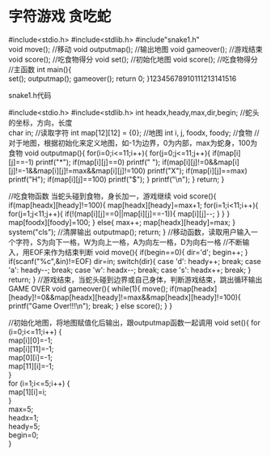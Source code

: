 # 字符游戏 贪吃蛇


#include<stdio.h>
#include<stdlib.h>
#include"snake1.h"     
void move();           //移动 
void outputmap();       //输出地图 
void gameover();       //游戏结束 
void score();          //吃食物得分 
void set();             //初始化地图 
void score();          //吃食物得分 
//主函数 
int main(){          
    set();
    outputmap();
    gameover();
    return 0;
}12345678910111213141516

snake1.h代码



#include<stdio.h>
#include<stdlib.h>
int headx,heady,max,dir,begin;    //蛇头的坐标，方向，长度  
char in;                        //读取字符 
int map[12][12] = {0};        //地图 
int i, j, foodx, foody;        //食物 
//对于地图，根据初始化来定义地图，如-1为边界，0为内部，max为蛇身，100为食物 
void outputmap(){
    for(i=0;i<=11;i++){
        for(j=0;j<=11;j++){
        if(map[i][j]==-1)
        printf("*"); 
        if(map[i][j]==0)
        printf(" ");
        if(map[i][j]!=0&&map[i][j]!=-1&&map[i][j]!=max&&map[i][j]!=100)
        printf("X");
        if(map[i][j]==max)
        printf("H");
        if(map[i][j]==100)
        printf("$");
    }
        printf("\n");
    }
    return;
}

//吃食物函数 当蛇头碰到食物，身长加一，游戏继续 
void score(){
    if(map[headx][heady]!=100){
        map[headx][heady]=max+1;
        for(i=1;i<11;i++){
            for(j=1;j<11;j++){
                if(!(map[i][j]==0||map[i][j]==-1)){
                    map[i][j]--;
                }
            }
        }
        map[foodx][foody]=100;
    }
    else{
        max++;
        map[headx][heady]=max;
    }
    system("cls");         //清屏输出 
    outputmap();
    return;
}
//移动函数，读取用户输入一个字符，S为向下一格，W为向上一格，A为向左一格，D为向右一格
//不断输入，用EOF来作为结束判断 
void move(){
    if(begin==0){
        dir='d';
        begin++;
    }
    if(scanf("%c",&in)!=EOF)
    dir=in;
    switch(dir){
        case 'd':
            heady++;
            break;
        case 'a':
            heady--;
            break;
        case 'w':
            headx--;
            break;
        case 's':
            headx++;
            break;
    }
    return;
}
//游戏结束，当蛇头碰到边界或自己身体，判断游戏结束，跳出循环输出GAME OVER 
void gameover(){
    while(1){
        move();
        if(map[headx][heady]!=0&&map[headx][heady]!=max&&map[headx][heady]!=100){
            printf("Game Over!!!\n");
            break;
        }
        else
        score();
    }
}

//初始化地图，将地图赋值化后输出，跟outputmap函数一起调用 
void set(){
    for (i=0;i<=11;i++) {          
        map[i][0]=-1;                
        map[i][11]=-1;               
        map[0][i]=-1;              
        map[11][i]=-1;             
    }                                   
    for (i=1;i<=5;i++) {         
        map[1][i]=i;                   
    }                                 
    max=5;                         
    headx=1;                      
    heady=5;                                       
    begin=0;                      
}
